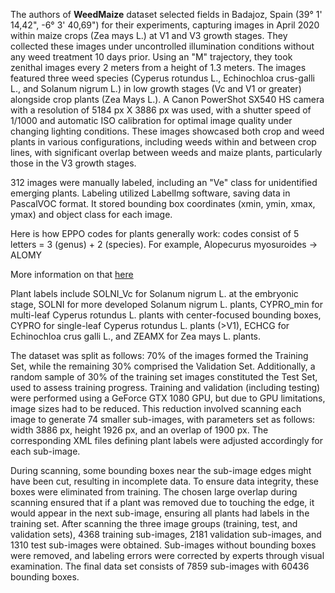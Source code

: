 The authors of **WeedMaize** dataset selected fields in Badajoz, Spain (39° 1' 14,42", -6° 3' 40,69") for their experiments, capturing images in April 2020 within maize crops (Zea mays L.) at V1 and V3 growth stages. They collected these images under uncontrolled illumination conditions without any weed treatment 10 days prior. Using an "M" trajectory, they took zenithal images every 2 meters from a height of 1.3 meters. The images featured three weed species (Cyperus rotundus L., Echinochloa crus-galli L., and Solanum nigrum L.) in low growth stages (Vc and V1 or greater) alongside crop plants (Zea Mays L.). A Canon PowerShot SX540 HS camera with a resolution of 5184 px X 3886 px was used, with a shutter speed of 1/1000 and automatic ISO calibration for optimal image quality under changing lighting conditions. These images showcased both crop and weed plants in various configurations, including weeds within and between crop lines, with significant overlap between weeds and maize plants, particularly those in the V3 growth stages.

312 images were manually labeled, including an "Ve" class for unidentified emerging plants. Labeling utilized LabelImg software, saving data in PascalVOC format. It stored bounding box coordinates (xmin, ymin, xmax, ymax) and object class for each image.

Here is how EPPO codes for plants generally work: codes consist of 5 letters = 3 (genus) + 2 (species). For example, Alopecurus myosuroides -> ALOMY

More information on that [here](https://www.efsa.europa.eu/sites/default/files/event//130401/130401-poster09.pdf)

Plant labels include SOLNI_Vc for Solanum nigrum L. at the embryonic stage, SOLNI for more developed Solanum nigrum L. plants, CYPRO_min for multi-leaf Cyperus rotundus L. plants with center-focused bounding boxes, CYPRO for single-leaf Cyperus rotundus L. plants (>V1), ECHCG for Echinochloa crus galli L., and ZEAMX for Zea mays L. plants.

The dataset was split as follows: 70% of the images formed the Training Set, while the remaining 30% comprised the Validation Set. Additionally, a random sample of 30% of the training set images constituted the Test Set, used to assess training progress. Training and validation (including testing) were performed using a GeForce GTX 1080 GPU, but due to GPU limitations, image sizes had to be reduced. This reduction involved scanning each image to generate 74 smaller sub-images, with parameters set as follows: width 3886 px, height 1926 px, and an overlap of 1900 px. The corresponding XML files defining plant labels were adjusted accordingly for each sub-image.

During scanning, some bounding boxes near the sub-image edges might have been cut, resulting in incomplete data. To ensure data integrity, these boxes were eliminated from training. The chosen large overlap during scanning ensured that if a plant was removed due to touching the edge, it would appear in the next sub-image, ensuring all plants had labels in the training set. After scanning the three image groups (training, test, and validation sets), 4368 training sub-images, 2181 validation sub-images, and 1310 test sub-images were obtained. Sub-images without bounding boxes were removed, and labeling errors were corrected by experts through visual examination. The final data set consists of 7859 sub-images with 60436 bounding boxes.